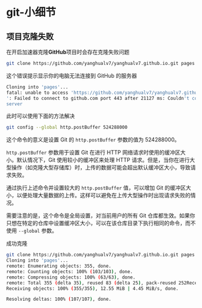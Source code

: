 # git-小细节

## 项目克隆失败

在开启加速器克隆**GitHub**项目时会存在克隆失败问题

```bash
git clone https://github.com/yanghualv7/yanghualv7.github.io.git pages
```



这个错误提示显示你的电脑无法连接到 GitHub 的服务器

```bash
Cloning into 'pages'...
fatal: unable to access 'https://github.com/yanghualv7/yanghualv7.github.io.git/
': Failed to connect to github.com port 443 after 21127 ms: Couldn't connect to
server
```



此时可以使用下面的方法解决

```bash
git config --global http.postBuffer 524288000
```

这个命令的意义是设置 Git 的 `http.postBuffer` 参数的值为 524288000。

`http.postBuffer` 参数用于设置 Git 在进行 HTTP 网络请求时使用的缓冲区大小。默认情况下，Git 使用较小的缓冲区来处理 HTTP 请求。但是，当你在进行大型操作（如克隆大型存储库）时，上传的数据可能会超出默认缓冲区大小，导致请求失败。

通过执行上述命令并设置较大的 `http.postBuffer` 值，可以增加 Git 的缓冲区大小，以便处理大量数据的上传。这样可以避免在上传大型操作时出现请求失败的情况。

需要注意的是，这个命令是全局设置，对当前用户的所有 Git 仓库都生效。如果你只想在特定的仓库中设置缓冲区大小，可以在该仓库目录下执行相同的命令，而不使用 `--global` 参数。



成功克隆

```bash
git clone https://github.com/yanghualv7/yanghualv7.github.io.git pages
Cloning into 'pages'...
remote: Enumerating objects: 355, done.
remote: Counting objects: 100% (103/103), done.
remote: Compressing objects: 100% (63/63), done.
remote: Total 355 (delta 35), reused 83 (delta 25), pack-reused 252Receiving obj
Receiving objects: 100% (355/355), 12.55 MiB | 4.45 MiB/s, done.

Resolving deltas: 100% (107/107), done.
```

